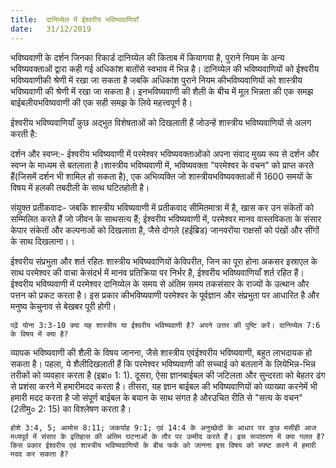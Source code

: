 ```yaml
---
title:  दानिय्येल में ईश्वरीय भविष्यवाणियाँ
date:   31/12/2019
---
```


भविष्यवाणी के दर्शन जिनका रिकार्ड दानिय्येल की किताब में कियागया है, पुराने नियम के अन्य भविष्यवक्ताओं द्वारा कही गई अधिकांश बातोंसे स्वभाव में भिन्न है। दानिय्येल की भविष्यवाणियों को ईश्वरीय भविष्यवाणीकी श्रेणी में रखा जा सकता है जबकि अधिकांश पुराने नियम कीभविष्यवाणियों को शास्त्रीय भविष्यवाणी की श्रेणी में रखा जा सकता है। इनभविष्यवाणी की शैली के बीच में मूल भिन्नता की एक समझ बाईबलीयभविष्यवाणी की एक सही समझ के लिये महत्त्वपूर्ण है।

ईश्वरीय भविष्यवाणियाँ कुछ अद्भुत विशेषताओं को दिखलाती हैं जोउन्हें शास्त्रीय भविष्यवाणियों से अलग करती है:

दर्शन और स्वप्न:- ईश्वरीय भविष्यवाणी में परमेश्वर भविष्यवक्ताओंको अपना संवाद मुख्य रूप से दर्शन और स्वप्न के माध्यम से बतलाता है।शास्त्रीय भविष्यवाणी में, भविष्यवक्ता "परमेश्वर के वचन" को प्राप्त करते हैं(जिसमें दर्शन भी शामिल हो सकता है), एक अभिव्यक्ति जो शास्त्रीयभविष्यवक्ताओं में 1600 समयों के विषय में हलकी तबदीली के साथ घटितहोती है।

संयुक्त प्रतीकवादः- जबकि शास्त्रीय भविष्यवाणी में प्रतीकवाद सीमितमात्रा में है, खास कर उन संकेतों को सम्मिलित करते हैं जो जीवन के साथसत्य हैं; ईश्वरीय भविष्यवाणी में, परमेश्वर मानव वास्तविकता के संसार केपार संकेतों और कल्पनाओं को दिखलाता है, जैसे दोगले (हईब्रिड) जानवरोंया राक्षसों को पंखों और सींगों के साथ दिखलाना।।

ईश्वरीय संप्रभुता और शर्त रहितः शास्त्रीय भविष्यवाणियों केविपरीत, जिन का पूरा होना अकसर इस्राएल के साथ परमेश्वर की वाचा केसंदर्भ में मानव प्रतिक्रिया पर निर्भर है, ईश्वरीय भविष्यवाणियाँ शर्त रहित हैं।ईश्वरीय भविष्यवाणी में परमेश्वर दानिय्येल के समय से अंतिम समय तकसंसार के राज्यों के उत्थान और पत्तन को प्रकट करता है। इस प्रकार कीभविष्यवाणी परमेश्वर के पूर्वज्ञान और संप्रभुता पर आधारित है और मनुष्य केचुनाव से बेखबर पूरी होगी।

`पढ़ें योना 3:3-10 क्या यह शास्त्रीय या ईश्वरीय भविष्यवाणी है? अपने उत्तर की पुष्टि करें। दानिय्येल 7:6 के विषय में क्या है?`

व्यापक भविष्यवाणी की शैली के विषय जानना, जैसे शास्त्रीय एवंईश्वरीय भविष्यवाणी, बहुत लाभदायक हो सकता है। पहला, ये शैलीदिखलाती हैं कि परमेश्वर भविष्यवाणी की सच्चाई को बतलाने के लियेभिन्न-भिन्न तरीकों को व्यवहार करता है (इब्रा० 1: 1). दूसरा, ऐसा ज्ञानबाईबल की जटिलता और सुन्दरता को बेहतर ढंग से प्रशंसा करने में हमारीमदद करता है। तीसरा, यह ज्ञान बाईबल की भविष्यवाणियों को व्याख्या करनेमें भी हमारी मदद करता है जो संपूर्ण बाईबल के बयान के साथ संगत है औरउचित रीति से "सत्य के वचन" (2तीमु० 2: 15) का विश्लेषण करता है।

`होशे 3:4, 5; आमोस 8:11; जकर्याह 9:1; एवं 14:4 के अनुच्छेदों के आधार पर कुछ मसीही आज मध्यपूर्व में संसार के इतिहास की अंतिम घटनाओं के तौर पर उम्मीद करते हैं। इस रूपांतरण में क्या गलत है? किस प्रकार ईश्वरीय एवं शास्त्रीय भविष्यवाणियों के बीच फर्क को जानना इस विषय को स्पष्ट करने में हमारी मदद कर सकता है?`